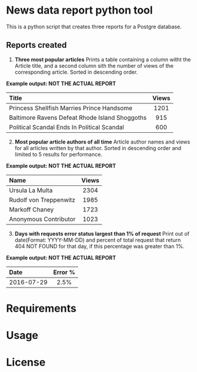 # News data report python tool

This is a python script that creates three reports for a Postgre database.

## Reports created
1. **Three most popular articles** Prints a table containing a column witht the
Article title, and a second column sith the number of views of the corresponding 
article. Sorted in descending order.

**Example output: NOT THE ACTUAL REPORT**


|                      Title                    |  Views  |
|:----------------------------------------------|:-------:|
|Princess Shellfish Marries Prince Handsome     |  1201   |
|Baltimore Ravens Defeat Rhode Island Shoggoths |   915   |
|Political Scandal Ends In Political Scandal    |   600   |

2. **Most popular article authors of all time** Article author names and views
for all articles written by that author. Sorted in descending order and limited
to 5 results for performance. 

**Example output: NOT THE ACTUAL REPORT**


|          Name          |  Views  |
|:-----------------------|:-------:|
|Ursula La Multa         | 2304    |
|Rudolf von Treppenwitz  | 1985    |
|Markoff Chaney          | 1723    |
|Anonymous Contributor   | 1023    |

3. **Days with requests error status largest than 1% of request** Print out
of date(Format: YYYY-MM-DD) and percent of total request that return 404 NOT FOUND
for that day, if this percentage was greater than 1%.

**Example output: NOT THE ACTUAL REPORT**


|          Date          |  Error %  |
|:-----------------------|:---------:|
|2016-07-29              | 2.5%      |

# Requirements

# Usage

# License
